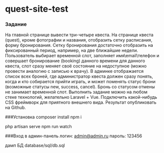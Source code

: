 # quest-site-test
### Задание
На главной странице вывести три-четыре квеста.
На странице квеста (quest), кроме фотографии и названия, отобразить сетку расписания, форму бронирования. Сетку бронирования достаточно отобразить на фиксированный период, например, на две ближайшие недели.
Пользователь выбирает временной слот, заполняет имя\email\телефон и совершает бронирование (booking) данного времени для данного квеста, слот сразу меняет своё состояние на недоступное (можно провести аналогию с записью к врачу).
В админке отображается список всех броней, где администратор квеста должен сразу понять, когда и кто собирается прийти играть, и может поменять статус брони (возможные статусы new, success, cancel).
Бронь со статусом отмены не занимает временной слот.
Выполнить задание можно на любом стеке технологий,
желательно Laravel + Vue.
Подключить какой-нибудь CSS фреймворк для приятного внешнего вида.
Результат опубликовать на Github.

###Установка
composer install
npm i

php artisan serve
npm run watch

###Вход в админ-панель
логин: admin@admin.ru
пароль: 123456

дамп БД database/sql/db.sql